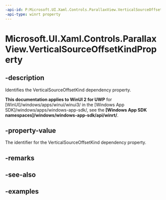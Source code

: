 ```yaml
---
-api-id: P:Microsoft.UI.Xaml.Controls.ParallaxView.VerticalSourceOffsetKindProperty
-api-type: winrt property
---
```

<!-- Property syntax.
public DependencyProperty VerticalSourceOffsetKindProperty { get; }
-->

# Microsoft.UI.Xaml.Controls.ParallaxView.VerticalSourceOffsetKindProperty


## -description

Identifies the VerticalSourceOffsetKind dependency property.


**This documentation applies to WinUI 2 for UWP** for [WinUI]/windows/apps/winui/winui3/ in the [Windows App SDK]/windows/apps/windows-app-sdk/, see the **[Windows App SDK namespaces]/windows/windows-app-sdk/api/winrt/**.

## -property-value

The identifier for the VerticalSourceOffsetKind dependency property.


## -remarks


## -see-also


## -examples


